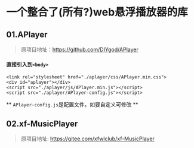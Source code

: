 # 一个整合了(所有?)web悬浮播放器的库

## 01.APlayer
> 原项目地址：https://github.com/DIYgod/APlayer
#### 直接引入到`<body>`
```
<link rel="stylesheet" href="./aplayer/css/APlayer.min.css">
<div id="aplayer"></div>
<script src="./aplayer/js/APlayer.min.js"></script>
<script src="./aplayer/APlayer-config.js"></script>
```
** `APlayer-config.js`是配置文件，如要自定义可修改 **

## 02.xf-MusicPlayer
> 原项目地址: https://gitee.com/xfwlclub/xf-MusicPlayer
>
> 
